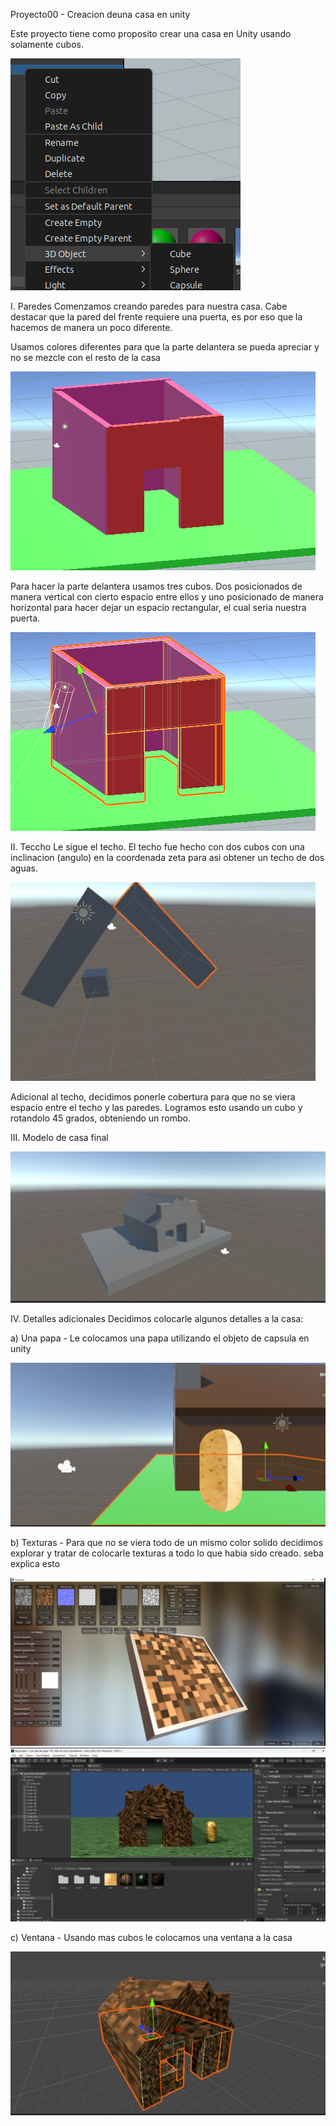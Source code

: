 Proyecto00 - Creacion deuna casa en unity

Este proyecto tiene como proposito crear una casa en Unity usando solamente cubos.

![cubo](./img/cubo.png)

I. Paredes
Comenzamos creando paredes para nuestra casa. 
Cabe destacar que la pared del frente requiere una puerta, es por eso que la hacemos de manera un poco diferente.

Usamos colores diferentes para que la parte delantera se pueda apreciar y no se mezcle con el resto de la casa

![pardes](./img/paredes.png)

Para hacer la parte delantera usamos tres cubos. Dos posicionados de manera vertical con cierto espacio entre ellos y uno posicionado
de manera horizontal para hacer dejar un espacio rectangular, el cual seria nuestra puerta.

![delineadas](./img/paredes-delineadas.png)


II. Teccho
Le sigue el techo. El techo fue hecho con dos cubos con una inclinacion (angulo) en la coordenada zeta para asi obtener un techo de dos aguas.

![techo](./img/techo.png)

Adicional al techo, decidimos ponerle cobertura para que no se viera espacio entre el techo y las paredes. Logramos esto usando un cubo y
rotandolo 45 grados, obteniendo un rombo.


III. Modelo de casa final

![modelo](./img/showcase.png)


IV. Detalles adicionales
Decidimos colocarle algunos detalles a la casa: 

a) Una papa - Le colocamos una papa utilizando el objeto de capsula en unity

![papa](./img/papa.png)

b) Texturas - Para que no se viera todo de un mismo color solido decidimos explorar y tratar de colocarle texturas a todo lo que habia sido creado.
seba explica esto

![bloque](./img/bloque-textura.png)
![showcase](./img/textura-showcase.png)

c) Ventana - Usando mas cubos le colocamos una ventana a la casa

![ventana](./img/ventana.png)
